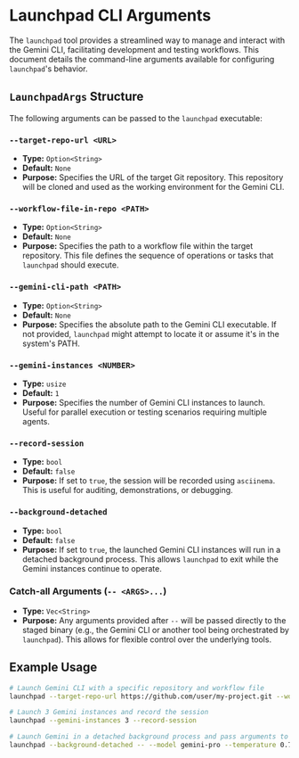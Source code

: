 # Launchpad CLI Arguments

The `launchpad` tool provides a streamlined way to manage and interact with the Gemini CLI, facilitating development and testing workflows. This document details the command-line arguments available for configuring `launchpad`'s behavior.

## `LaunchpadArgs` Structure

The following arguments can be passed to the `launchpad` executable:

### `--target-repo-url <URL>`
*   **Type:** `Option<String>`
*   **Default:** `None`
*   **Purpose:** Specifies the URL of the target Git repository. This repository will be cloned and used as the working environment for the Gemini CLI.

### `--workflow-file-in-repo <PATH>`
*   **Type:** `Option<String>`
*   **Default:** `None`
*   **Purpose:** Specifies the path to a workflow file within the target repository. This file defines the sequence of operations or tasks that `launchpad` should execute.

### `--gemini-cli-path <PATH>`
*   **Type:** `Option<String>`
*   **Default:** `None`
*   **Purpose:** Specifies the absolute path to the Gemini CLI executable. If not provided, `launchpad` might attempt to locate it or assume it's in the system's PATH.

### `--gemini-instances <NUMBER>`
*   **Type:** `usize`
*   **Default:** `1`
*   **Purpose:** Specifies the number of Gemini CLI instances to launch. Useful for parallel execution or testing scenarios requiring multiple agents.

### `--record-session`
*   **Type:** `bool`
*   **Default:** `false`
*   **Purpose:** If set to `true`, the session will be recorded using `asciinema`. This is useful for auditing, demonstrations, or debugging.

### `--background-detached`
*   **Type:** `bool`
*   **Default:** `false`
*   **Purpose:** If set to `true`, the launched Gemini CLI instances will run in a detached background process. This allows `launchpad` to exit while the Gemini instances continue to operate.

### Catch-all Arguments (`-- <ARGS>...`)
*   **Type:** `Vec<String>`
*   **Purpose:** Any arguments provided after `--` will be passed directly to the staged binary (e.g., the Gemini CLI or another tool being orchestrated by `launchpad`). This allows for flexible control over the underlying tools.

## Example Usage

```bash
# Launch Gemini CLI with a specific repository and workflow file
launchpad --target-repo-url https://github.com/user/my-project.git --workflow-file-in-repo workflows/my_workflow.yaml

# Launch 3 Gemini instances and record the session
launchpad --gemini-instances 3 --record-session

# Launch Gemini in a detached background process and pass arguments to it
launchpad --background-detached -- --model gemini-pro --temperature 0.7
```